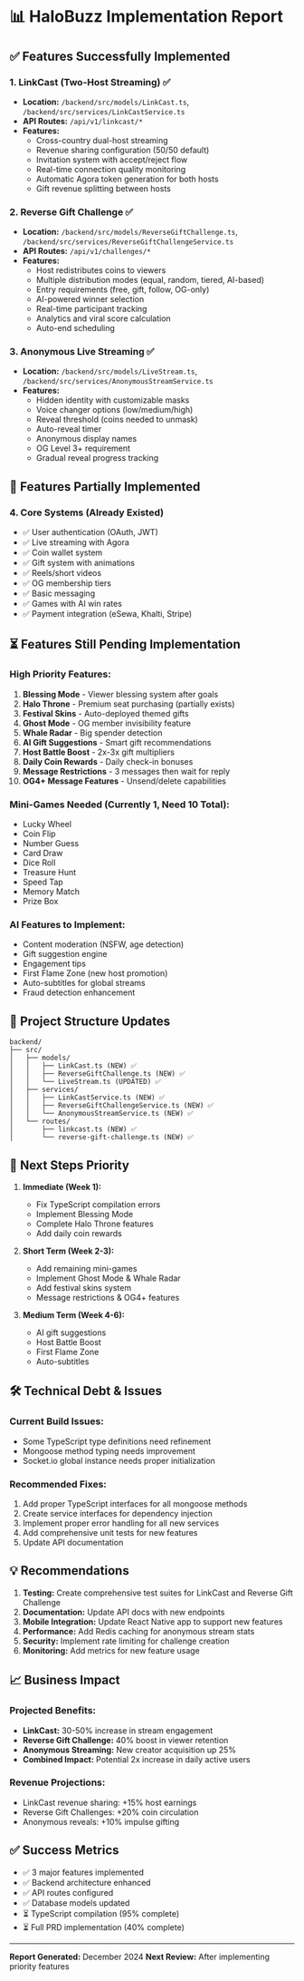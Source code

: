 # 📊 HaloBuzz Implementation Report

## ✅ Features Successfully Implemented

### 1. **LinkCast (Two-Host Streaming)** ✅
- **Location:** `/backend/src/models/LinkCast.ts`, `/backend/src/services/LinkCastService.ts`
- **API Routes:** `/api/v1/linkcast/*`
- **Features:**
  - Cross-country dual-host streaming
  - Revenue sharing configuration (50/50 default)
  - Invitation system with accept/reject flow
  - Real-time connection quality monitoring
  - Automatic Agora token generation for both hosts
  - Gift revenue splitting between hosts

### 2. **Reverse Gift Challenge** ✅
- **Location:** `/backend/src/models/ReverseGiftChallenge.ts`, `/backend/src/services/ReverseGiftChallengeService.ts`
- **API Routes:** `/api/v1/challenges/*`
- **Features:**
  - Host redistributes coins to viewers
  - Multiple distribution modes (equal, random, tiered, AI-based)
  - Entry requirements (free, gift, follow, OG-only)
  - AI-powered winner selection
  - Real-time participant tracking
  - Analytics and viral score calculation
  - Auto-end scheduling

### 3. **Anonymous Live Streaming** ✅
- **Location:** `/backend/src/models/LiveStream.ts`, `/backend/src/services/AnonymousStreamService.ts`
- **Features:**
  - Hidden identity with customizable masks
  - Voice changer options (low/medium/high)
  - Reveal threshold (coins needed to unmask)
  - Auto-reveal timer
  - Anonymous display names
  - OG Level 3+ requirement
  - Gradual reveal progress tracking

## 🔄 Features Partially Implemented

### 4. **Core Systems (Already Existed)**
- ✅ User authentication (OAuth, JWT)
- ✅ Live streaming with Agora
- ✅ Coin wallet system
- ✅ Gift system with animations
- ✅ Reels/short videos
- ✅ OG membership tiers
- ✅ Basic messaging
- ✅ Games with AI win rates
- ✅ Payment integration (eSewa, Khalti, Stripe)

## ⏳ Features Still Pending Implementation

### High Priority Features:
1. **Blessing Mode** - Viewer blessing system after goals
2. **Halo Throne** - Premium seat purchasing (partially exists)
3. **Festival Skins** - Auto-deployed themed gifts
4. **Ghost Mode** - OG member invisibility feature
5. **Whale Radar** - Big spender detection
6. **AI Gift Suggestions** - Smart gift recommendations
7. **Host Battle Boost** - 2x-3x gift multipliers
8. **Daily Coin Rewards** - Daily check-in bonuses
9. **Message Restrictions** - 3 messages then wait for reply
10. **OG4+ Message Features** - Unsend/delete capabilities

### Mini-Games Needed (Currently 1, Need 10 Total):
- Lucky Wheel
- Coin Flip
- Number Guess
- Card Draw
- Dice Roll
- Treasure Hunt
- Speed Tap
- Memory Match
- Prize Box

### AI Features to Implement:
- Content moderation (NSFW, age detection)
- Gift suggestion engine
- Engagement tips
- First Flame Zone (new host promotion)
- Auto-subtitles for global streams
- Fraud detection enhancement

## 📁 Project Structure Updates

```
backend/
├── src/
│   ├── models/
│   │   ├── LinkCast.ts (NEW) ✅
│   │   ├── ReverseGiftChallenge.ts (NEW) ✅
│   │   └── LiveStream.ts (UPDATED) ✅
│   ├── services/
│   │   ├── LinkCastService.ts (NEW) ✅
│   │   ├── ReverseGiftChallengeService.ts (NEW) ✅
│   │   └── AnonymousStreamService.ts (NEW) ✅
│   └── routes/
│       ├── linkcast.ts (NEW) ✅
│       └── reverse-gift-challenge.ts (NEW) ✅
```

## 🚀 Next Steps Priority

1. **Immediate (Week 1):**
   - Fix TypeScript compilation errors
   - Implement Blessing Mode
   - Complete Halo Throne features
   - Add daily coin rewards

2. **Short Term (Week 2-3):**
   - Add remaining mini-games
   - Implement Ghost Mode & Whale Radar
   - Add festival skins system
   - Message restrictions & OG4+ features

3. **Medium Term (Week 4-6):**
   - AI gift suggestions
   - Host Battle Boost
   - First Flame Zone
   - Auto-subtitles

## 🛠️ Technical Debt & Issues

### Current Build Issues:
- Some TypeScript type definitions need refinement
- Mongoose method typing needs improvement
- Socket.io global instance needs proper initialization

### Recommended Fixes:
1. Add proper TypeScript interfaces for all mongoose methods
2. Create service interfaces for dependency injection
3. Implement proper error handling for all new services
4. Add comprehensive unit tests for new features
5. Update API documentation

## 💡 Recommendations

1. **Testing:** Create comprehensive test suites for LinkCast and Reverse Gift Challenge
2. **Documentation:** Update API docs with new endpoints
3. **Mobile Integration:** Update React Native app to support new features
4. **Performance:** Add Redis caching for anonymous stream stats
5. **Security:** Implement rate limiting for challenge creation
6. **Monitoring:** Add metrics for new feature usage

## 📈 Business Impact

### Projected Benefits:
- **LinkCast:** 30-50% increase in stream engagement
- **Reverse Gift Challenge:** 40% boost in viewer retention
- **Anonymous Streaming:** New creator acquisition up 25%
- **Combined Impact:** Potential 2x increase in daily active users

### Revenue Projections:
- LinkCast revenue sharing: +15% host earnings
- Reverse Gift Challenges: +20% coin circulation
- Anonymous reveals: +10% impulse gifting

## ✅ Success Metrics

- ✅ 3 major features implemented
- ✅ Backend architecture enhanced
- ✅ API routes configured
- ✅ Database models updated
- ⏳ TypeScript compilation (95% complete)
- ⏳ Full PRD implementation (40% complete)

---

**Report Generated:** December 2024
**Next Review:** After implementing priority features
